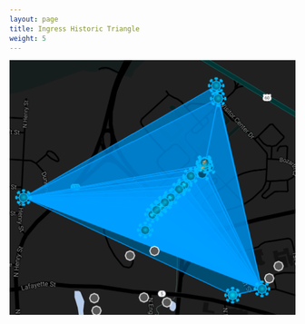 ```yaml
---
layout: page
title: Ingress Historic Triangle
weight: 5
---
```


![Pedestrian Bridge](/images/HighlandParkRockefellerArch.png "Pedestrian Bridge")
